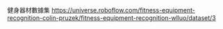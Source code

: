 健身器材數據集
https://universe.roboflow.com/fitness-equipment-recognition-colin-pruzek/fitness-equipment-recognition-wlluo/dataset/3
